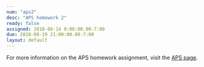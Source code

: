 ```yaml
---
num: "aps2"
desc: "APS homework 2"
ready: false
assigned: 2018-08-14 9:00:00.00-7:00
due: 2018-08-19 21:00:00.00-7:00
layout: default
---
```


For more information on the APS homework assignment, visit the [APS page](https://sites.google.com/a/eng.ucsd.edu/spis/home/academicprogram/2018_aps).

